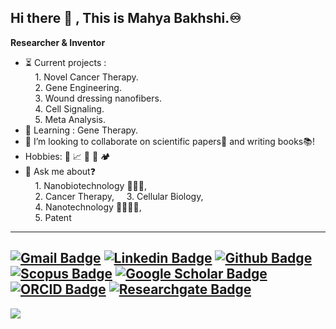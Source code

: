 ## Hi there 👋 , This is Mahya Bakhshi.:infinity:
**Researcher & Inventor**
<!--
**bakhshiali/bakhshiali** is a ✨ _special_ ✨ repository because its `README.md` (this file) appears on your GitHub profile.

Here are some ideas to get you started:

- 🔭 I’m currently working on ...
- 🌱 I’m currently ...
- 👯 I’m looking to collaborate on ...
- 🤔 I’m looking for help with ...
- 💬 Ask me about ...
- 📫 How to reach me: ...
- 😄 Pronouns: ...
- ⚡ Fun fact: ...
-->
- :hourglass_flowing_sand: Current projects :   
&nbsp;&nbsp;&nbsp;&nbsp;1. Novel Cancer Therapy.   
&nbsp;&nbsp;&nbsp;&nbsp;2. Gene Engineering.   
&nbsp;&nbsp;&nbsp;&nbsp;3. Wound dressing nanofibers.   
&nbsp;&nbsp;&nbsp;&nbsp;4. Cell Signaling.   
&nbsp;&nbsp;&nbsp;&nbsp;5. Meta Analysis.   
- :mag_right: Learning :  Gene Therapy.
- :handshake: I’m looking to collaborate on scientific papers:scroll: and writing books:books:!
- Hobbies: :musical_note: :chart_with_upwards_trend: :open_book: :dart: :camping:
- 💬 Ask me about:question:   
&nbsp;&nbsp;&nbsp;&nbsp;1. Nanobiotechnology :dna::petri_dish::pill:,   
&nbsp;&nbsp;&nbsp;&nbsp;2. Cancer Therapy,
&nbsp;&nbsp;&nbsp;&nbsp;3. Cellular Biology,   
&nbsp;&nbsp;&nbsp;&nbsp;4. Nanotechnology :man_scientist::test_tube::microscope:,   
&nbsp;&nbsp;&nbsp;&nbsp;5. Patent 

---
[![Gmail Badge](https://img.shields.io/badge/-mahya2001911@gmail.com-c14438?style=flat&logo=Gmail&logoColor=white&link=mailto:mahya2001911@gmail.com)](mailto:mahya2001911@gmail.com) 
[![Linkedin Badge](https://img.shields.io/badge/-Mahya--Bakhshi---0072b1?style=flat&logo=Linkedin&logoColor=white&link=https://www.linkedin.com/in/mahya-bakhshi-/)](https://www.linkedin.com/in/mahya-bakhshi-/)
[![Github Badge](https://img.shields.io/badge/-BakhshiMahya-grey?style=flat&logo=github&logoColor=white&link=https://github.com/BakhshiMahya)](https://github.com/BakhshiMahya) 
[![Scopus Badge](https://img.shields.io/badge/-Mahya_Bakhshi-0072b1?style=flat&logo=Scopus&logoColor=white&link=https://www.scopus.com/authid/detail.uri?authorId=58806639200)](https://www.scopus.com/authid/detail.uri?authorId=58806639200)
[![Google Scholar Badge](https://img.shields.io/badge/-Mahya_Bakhshi-0072b1?style=flat&logo=GoogleScholar&logoColor=white&link=https://scholar.google.com/citations?user=I2Ezyg4AAAAJ)](https://scholar.google.com/citations?user=I2Ezyg4AAAAJ)
[![ORCID Badge](https://img.shields.io/badge/-Mahya_Bakhshi-0072b1?style=flat&logo=Orcid&logoColor=white&link=https://orcid.org/0009-0000-5104-3068)](https://orcid.org/0009-0000-5104-3068)
[![Researchgate Badge](https://img.shields.io/badge/-Mahya_Bakhshi-0072b1?style=flat&logo=Researchgate&logoColor=white&link=https://www.researchgate.net/profile/Mahya-Bakhshi-2)](https://www.researchgate.net/profile/Mahya-Bakhshi-2)
<img src="https://komarev.com/ghpvc/?username=bakhshimahya&style=flat-square&color=blue" alt=""/>
---
<!--
[![Top Langs](https://github-readme-stats.vercel.app/api/top-langs/?username=bakhshiali&layout=compact)](https://github.com/bakhshiali/)-->
<a href="https://github.com/bakhshimahya/"><img align="center" src="https://github-readme-stats.vercel.app/api/top-langs/?username=bakhshimahya&layout=compact&theme=buefy&hide_border=true" /></a>
